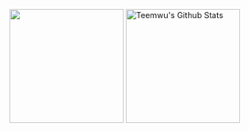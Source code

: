 <img height="200" src="https://github-readme-stats.vercel.app/api/top-langs/?username=Teemwu&hide_langs_below=1&theme=default&layout=compact" /> <img height="200" src="https://github-readme-stats.vercel.app/api?username=Teemwu&show_icons=true&count_private=true&include_all_commits=true" alt="Teemwu's Github Stats" />

